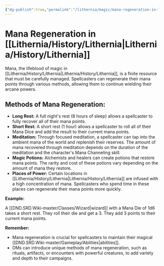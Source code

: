 ```yaml
---
{"dg-publish":true,"permalink":"/lithernia/magic/mana-regeneration-in-lithernia/"}
---
```



# Mana Regeneration in [[Lithernia/History/Lithernia\|Lithernia/History/Lithernia]]

Mana, the lifeblood of magic in [[Lithernia/History/Lithernia\|Lithernia/History/Lithernia]], is a finite resource that must be carefully managed.  Spellcasters can regenerate their mana points through various methods, allowing them to continue wielding their arcane powers. 

## Methods of Mana Regeneration:

* **Long Rest:** A full night's rest (8 hours of sleep) allows a spellcaster to fully recover all of their mana points.
* **Short Rest:**  A short rest (1 hour) allows a spellcaster to roll all of their Mana Dice and add the result to their current mana points. 
* **Meditation:**  Through focused meditation,  a spellcaster can tap into the ambient mana of the world and replenish their reserves.  The amount of mana recovered through meditation depends on the duration of the meditation and the character's Mana Channeling skill.
* **Magic Potions:**  Alchemists and healers can create potions that restore mana points. The rarity and cost of these potions vary depending on the amount of mana they restore. 
* **Places of Power:** Certain locations in [[Lithernia/History/Lithernia\|Lithernia/History/Lithernia]] are infused with a high concentration of mana.  Spellcasters who spend time in these places can regenerate their mana points more quickly. 

**Example:**

A [[DND.SRD.Wiki-master/Classes/Wizard\|wizard]] with a Mana Die of 1d6 takes a short rest. They roll their die and get a 3. They add 3 points to their current mana points.

**Remember:**

* Mana regeneration is crucial for spellcasters to maintain their magical [[DND.SRD.Wiki-master/Gameplay/Abilities\|abilities]].
* DMs can introduce unique methods of mana regeneration,  such as rituals,  artifacts,  or encounters with powerful creatures,  to add variety and depth to their campaigns. 
